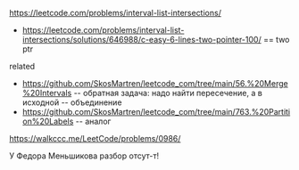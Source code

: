 https://leetcode.com/problems/interval-list-intersections/

- https://leetcode.com/problems/interval-list-intersections/solutions/646988/c-easy-6-lines-two-pointer-100/ == two ptr

related 
- https://github.com/SkosMartren/leetcode_com/tree/main/56.%20Merge%20Intervals -- обратная задача: надо найти пересечение, а в исходной -- объединение    
- https://github.com/SkosMartren/leetcode_com/tree/main/763.%20Partition%20Labels -- аналог

https://walkccc.me/LeetCode/problems/0986/

У Федора Меньшикова разбор отсут-т!
